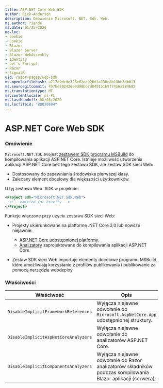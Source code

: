 ```yaml
---
title: ASP.NET Core Web SDK
author: Rick-Anderson
description: Omówienie Microsoft. NET. Sdk. Web.
ms.author: riande
ms.date: 01/25/2020
no-loc:
- cookie
- Cookie
- Blazor
- Blazor Server
- Blazor WebAssembly
- Identity
- Let's Encrypt
- Razor
- SignalR
uid: razor-pages/web-sdk
ms.openlocfilehash: a717d9dc0e326e62ec920d2a838e8b18be3db013
ms.sourcegitcommit: 497be502426e9d90bb7d0401b1b9f74b6a384682
ms.translationtype: MT
ms.contentlocale: pl-PL
ms.lasthandoff: 08/08/2020
ms.locfileid: "88020694"
---
```

# <a name="aspnet-core-web-sdk"></a>ASP.NET Core Web SDK

### <a name="overview"></a>Omówienie

`Microsoft.NET.Sdk.Web`jest [zestawem SDK programu MSBuild](https://docs.microsoft.com/visualstudio/msbuild/how-to-use-project-sdk) do kompilowania aplikacji ASP.NET Core. Istnieje możliwość utworzenia aplikacji ASP.NET Core bez tego zestawu SDK, ale zestaw SDK sieci Web:

* Dostosowany do zapewniania środowiska pierwszej klasy.
* Zalecany element docelowy dla większości użytkowników.

Użyj zestawu Web. SDK w projekcie:

  ```xml
  <Project Sdk="Microsoft.NET.Sdk.Web">
    <!-- omitted for brevity -->
  </Project>
  ```

Funkcje włączone przy użyciu zestawu SDK sieci Web:

* Projekty ukierunkowane na platformę .NET Core 3,0 lub nowsze niejawnie:

  * [ASP.NET Core udostępnionej platformy](xref:fundamentals/metapackage-app).
  * [Analizatory](/visualstudio/extensibility/getting-started-with-roslyn-analyzers) zaprojektowane do kompilowania aplikacji ASP.NET Core.
* Zestaw SDK sieci Web importuje elementy docelowe programu MSBuild, które umożliwiają korzystanie z profilów publikowania i publikowanie za pomocą narzędzia webdeploy.

### <a name="properties"></a>Właściwości

| Właściwość | Opis |
| -------- | ----------- |
| `DisableImplicitFrameworkReferences` | Wyłącza niejawne odwołanie do `Microsoft.AspNetCore.App` udostępnionej struktury. |
| `DisableImplicitAspNetCoreAnalyzers` | Wyłącza niejawne odwołanie do analizatorów ASP.NET Core. |
| `DisableImplicitComponentsAnalyzers` | Wyłącza niejawne odwołanie do Razor analizatorów składników podczas kompilowania Blazor aplikacji (serwera). |
